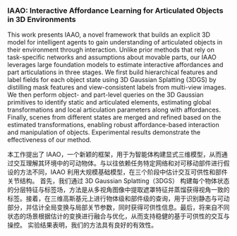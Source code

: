 ### IAAO: Interactive Affordance Learning for Articulated Objects in 3D Environments

This work presents IAAO, a novel framework that builds an explicit 3D model for intelligent agents to gain understanding of articulated objects in their environment through interaction. Unlike prior methods that rely on task-specific networks and assumptions about movable parts, our IAAO leverages large foundation models to estimate interactive affordances and part articulations in three stages. We first build hierarchical features and label fields for each object state using 3D Gaussian Splatting (3DGS) by distilling mask features and view-consistent labels from multi-view images. We then perform object- and part-level queries on the 3D Gaussian primitives to identify static and articulated elements, estimating global transformations and local articulation parameters along with affordances. Finally, scenes from different states are merged and refined based on the estimated transformations, enabling robust affordance-based interaction and manipulation of objects. Experimental results demonstrate the effectiveness of our method.

本工作提出了 IAAO，一个新颖的框架，用于为智能体构建显式三维模型，从而通过交互理解其环境中的可动物体。与以往依赖任务特定网络和对可移动部件进行假设的方法不同，IAAO 利用大规模基础模型，在三个阶段中估计交互可供性和部件关节结构。
首先，我们通过 3D Gaussian Splatting（3DGS） 构建每个物体状态的分层特征与标签场，方法是从多视角图像中提取遮罩特征并蒸馏获得视角一致的标签。接着，在三维高斯基元上进行物体级和部件级的查询，用于识别静态与可动部分，并估计全局变换与局部关节参数，同时获得可供性信息。最后，将来自不同状态的场景根据估计的变换进行融合与优化，从而支持稳健的基于可供性的交互与操控。
实验结果表明，我们的方法具有良好的有效性。
